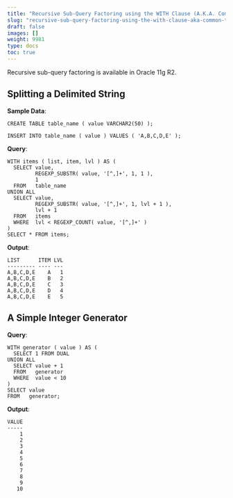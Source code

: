 ```yaml
---
title: "Recursive Sub-Query Factoring using the WITH Clause (A.K.A. Common Table Expressions)"
slug: "recursive-sub-query-factoring-using-the-with-clause-aka-common-table-expressions"
draft: false
images: []
weight: 9981
type: docs
toc: true
---
```


Recursive sub-query factoring is available in Oracle 11g R2.

## Splitting a Delimited String
**Sample Data**:

    CREATE TABLE table_name ( value VARCHAR2(50) );
    
    INSERT INTO table_name ( value ) VALUES ( 'A,B,C,D,E' );

**Query**:

    WITH items ( list, item, lvl ) AS (
      SELECT value,
             REGEXP_SUBSTR( value, '[^,]+', 1, 1 ),
             1
      FROM   table_name
    UNION ALL
      SELECT value,
             REGEXP_SUBSTR( value, '[^,]+', 1, lvl + 1 ),
             lvl + 1
      FROM   items
      WHERE  lvl < REGEXP_COUNT( value, '[^,]+' )
    )
    SELECT * FROM items;

**Output**:

    LIST      ITEM LVL
    --------- ---- ---
    A,B,C,D,E    A   1
    A,B,C,D,E    B   2
    A,B,C,D,E    C   3
    A,B,C,D,E    D   4
    A,B,C,D,E    E   5



## A Simple Integer Generator
**Query**:

    WITH generator ( value ) AS (
      SELECT 1 FROM DUAL
    UNION ALL
      SELECT value + 1
      FROM   generator
      WHERE  value < 10
    )
    SELECT value
    FROM   generator;

**Output**:

    VALUE
    -----
        1
        2
        3
        4
        5
        6
        7
        8
        9
       10


